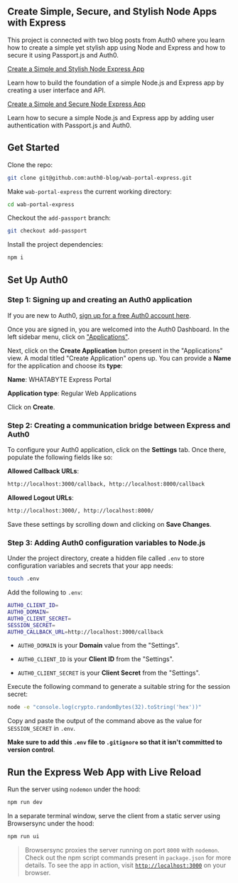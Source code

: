 ## Create Simple, Secure, and Stylish Node Apps with Express

This project is connected with two blog posts from Auth0 where you learn how to create a simple yet stylish app using Node and Express and how to secure it using Passport.js and Auth0.

[Create a Simple and Stylish Node Express App](https://auth0.com/blog/create-a-simple-and-stylish-node-express-app/)

Learn how to build the foundation of a simple Node.js and Express app by creating a user interface and API.

[Create a Simple and Secure Node Express App](https://auth0.com/blog/create-a-simple-and-secure-node-express-app/)

Learn how to secure a simple Node.js and Express app by adding user authentication with Passport.js and Auth0.

## Get Started

Clone the repo:

```bash
git clone git@github.com:auth0-blog/wab-portal-express.git
```

Make `wab-portal-express` the current working directory:

```bash
cd wab-portal-express
```

Checkout the `add-passport` branch:

```bash
git checkout add-passport
```

Install the project dependencies:

```bash
npm i
```

## Set Up Auth0

### Step 1: Signing up and creating an Auth0 application

If you are new to Auth0, <a href="https://auth0.com/signup" data-amp-replace="CLIENT_ID" data-amp-addparams="anonId=CLIENT_ID(cid-scope-cookie-fallback-name)">sign up for a free Auth0 account here</a>.

Once you are signed in, you are welcomed into the Auth0 Dashboard. In the left sidebar menu, click on ["Applications"](https://manage.auth0.com/#/applications).

Next, click on the **Create Application** button present in the "Applications" view. A modal titled "Create Application" opens up. You can provide a **Name** for the application and choose its **type**:

**Name**: WHATABYTE Express Portal

**Application type**: Regular Web Applications

Click on **Create**.

### Step 2: Creating a communication bridge between Express and Auth0

To configure your Auth0 application, click on the **Settings** tab. Once there, populate the following fields like so:

**Allowed Callback URLs**:

```bash
http://localhost:3000/callback, http://localhost:8000/callback
```

**Allowed Logout URLs**:

```bash
http://localhost:3000/, http://localhost:8000/
```

Save these settings by scrolling down and clicking on **Save Changes**.

### Step 3: Adding Auth0 configuration variables to Node.js

Under the project directory, create a hidden file called `.env` to store configuration variables and secrets that your app needs:

```bash
touch .env
```

Add the following to `.env`:

```bash
AUTH0_CLIENT_ID=
AUTH0_DOMAIN=
AUTH0_CLIENT_SECRET=
SESSION_SECRET=
AUTH0_CALLBACK_URL=http://localhost:3000/callback
```

- `AUTH0_DOMAIN` is your **Domain** value from the "Settings".

- `AUTH0_CLIENT_ID` is your **Client ID** from the "Settings".

- `AUTH0_CLIENT_SECRET` is your **Client Secret** from the "Settings".

Execute the following command to generate a suitable string for the session secret:

```bash
node -e "console.log(crypto.randomBytes(32).toString('hex'))"
```

Copy and paste the output of the command above as the value for `SESSION_SECRET` in `.env`.

**Make sure to add this `.env` file to `.gitignore` so that it isn't committed to version control**.

## Run the Express Web App with Live Reload

Run the server using `nodemon` under the hood:

```bash
npm run dev
```

In a separate terminal window, serve the client from a static server using Browsersync under the hood:

```bash
npm run ui
```

> Browsersync proxies the server running on port `8000` with `nodemon`. Check out the npm script commands present in `package.json` for more details.
> To see the app in action, visit [`http://localhost:3000`](http://localhost:3000) on your browser.
